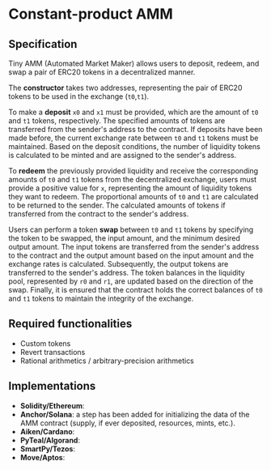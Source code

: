 # Constant-product AMM

## Specification

Tiny AMM (Automated Market Maker) allows users to deposit, redeem, and swap a
pair of ERC20 tokens in a decentralized manner. 

The **constructor** takes two addresses, representing the pair of ERC20 tokens to
be used in the exchange (`t0`,`t1`). 

To make a **deposit** `x0` and `x1` must be provided, which are the amount of `t0`
and `t1` tokens, respectively. The specified amounts of tokens are transferred
from the sender's address to the contract. If deposits have been made before,
the current exchange rate between `t0` and `t1` tokens must be maintained.
Based on the deposit conditions, the number of liquidity tokens is calculated
to be minted and are assigned to the sender's address. 

To **redeem** the previously provided liquidity and receive the corresponding
amounts of `t0` and `t1` tokens from the decentralized exchange, users must
provide a positive value for `x`, representing the amount of liquidity tokens
they want to redeem. The proportional amounts of `t0` and `t1` are calculated
to be returned to the sender. The calculated amounts of tokens if transferred
from the contract to the sender's address.

Users can perform a token **swap** between `t0` and `t1` tokens by specifying
the token to be swapped, the input amount, and the minimum desired output
amount. The input tokens are transferred from the sender's address to the
contract and the output amount based on the input amount and the exchange rates
is calculated. Subsequently, the output tokens are transferred to the sender's
address. The token balances in the liquidity pool, represented by `r0` and
`r1`, are updated based on the direction of the swap. Finally, it is ensured
that the contract holds the correct balances of `t0` and `t1` tokens to
maintain the integrity of the exchange.

## Required functionalities
- Custom tokens
- Revert transactions
- Rational arithmetics / arbitrary-precision arithmetics

## Implementations

- **Solidity/Ethereum**: 
- **Anchor/Solana**: a step has been added for initializing the data of the AMM contract (supply, if ever deposited, resources, mints, etc.).
- **Aiken/Cardano**: 
- **PyTeal/Algorand**: <!--- https://github.com/algorand-devrel/beaker/blob/master/examples/amm/amm.py --->
- **SmartPy/Tezos**:
- **Move/Aptos**: <!--- https://github.com/Miketalent/MyAptosAutomatedMarketMaker/blob/main/liquidity_pool.move --->
